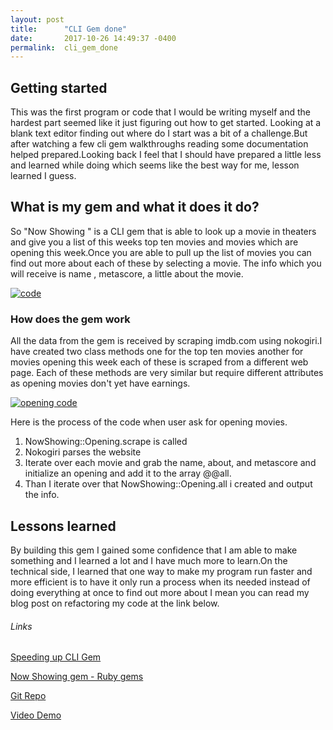 ```yaml
---
layout: post
title:      "CLI Gem done"
date:       2017-10-26 14:49:37 -0400
permalink:  cli_gem_done
---
```


<h2>Getting started</h2>
 
 <p>This was the first program or code that I would be writing myself and the hardest part seemed like it just figuring out how to get started. Looking at a blank text editor finding out where do I start was a bit of a challenge.But after watching a few cli gem walkthroughs reading some documentation helped prepared.Looking back I feel that I should have prepared a little less and learned while doing which seems like the best way for me, lesson learned I guess.</p>

<h2> What is my gem and what it does it do? </h2>

<p>So  "Now Showing "  is a CLI gem that is able to look up a movie in theaters and give you a list of this weeks top ten movies and movies which are opening this week.Once you are able to pull up the list of movies you can find out more about each of these by selecting a movie. The info which you will receive is name , metascore, a little about the movie.</p>

<a href="http://tinypic.com?ref=eb21d3" target="_blank"><img src="http://i66.tinypic.com/eb21d3.jpg" border="0" alt="code"></a>


<h3> How does the gem work</h3>

<p>All the data from the gem is received by scraping imdb.com using nokogiri.I have created two class methods one for the top ten movies another for movies opening this week each of these is scraped from a different web page. Each of these methods are very similar but require different attributes as opening movies don't yet have earnings.</p>  

<a href="http://tinypic.com?ref=15u6wz" target="_blank"><img src="http://i65.tinypic.com/15u6wz.jpg" border="0" alt="opening code"></a>

Here is the process of the code when user ask for opening movies.

1. NowShowing::Opening.scrape is called 
2. Nokogiri parses the website
3. Iterate over each movie and grab the name, about, and metascore and initialize an opening and add it to the array @@all.
4. Than I iterate over that NowShowing::Opening.all i created and output the info.



<h2>Lessons learned</h2>

<p>By building this gem I gained some confidence that I am able to make something and I learned a lot and I have much more to learn.On the technical side, I learned that one way to make my program run faster and more efficient is to have it only run a process when its needed instead of doing everything at once to find out more about I mean you can read my blog post on refactoring my code at the link below.</p>

<h6>Links</h6>


<a href="http://codeesh.github.io/refactoring_speeding_up_my_cli_gem">Speeding up CLI Gem</a>

<a href="https://rubygems.org/gems/now_showing">Now Showing gem - Ruby gems</a>

<a href="https://github.com/codeesh/now-showing-cli-app">Git Repo </a>

<a href="https://youtu.be/tArNlS8XYRE">Video Demo</a>


